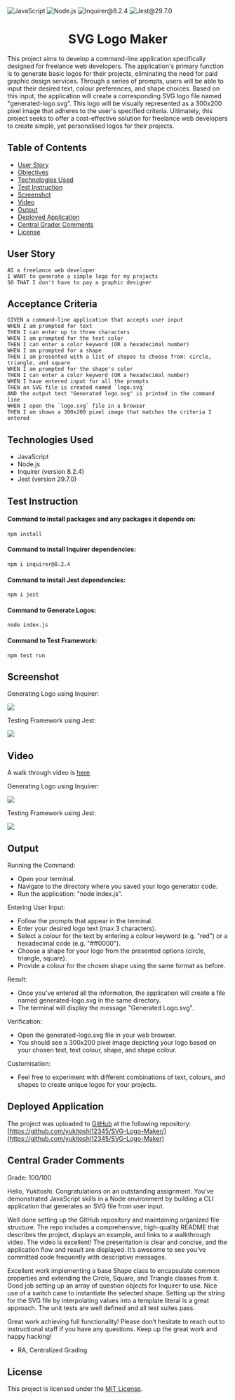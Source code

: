 ![JavaScript](https://img.shields.io/badge/JavaScript-orange) ![Node.js](https://img.shields.io/badge/Node.js-blue) ![Inquirer@8.2.4](https://img.shields.io/badge/Inquirer@8.2.4-green) ![Jest@29.7.0](https://img.shields.io/badge/Jest@29.7.0-red)

<h1 align = "center"> SVG Logo Maker </h1>
This project aims to develop a command-line application specifically designed for freelance web developers. The application's primary function is to generate basic logos for their projects, eliminating the need for paid graphic design services. Through a series of prompts, users will be able to input their desired text, colour preferences, and shape choices. Based on this input, the application will create a corresponding SVG logo file named "generated-logo.svg". This logo will be visually represented as a 300x200 pixel image that adheres to the user's specified criteria. Ultimately, this project seeks to offer a cost-effective solution for freelance web developers to create simple, yet personalised logos for their projects.

## Table of Contents

- [User Story](#user-story)
- [Objectives](#objectives)
- [Technologies Used](#technologies-used)
- [Test Instruction](#test-instruction)
- [Screenshot](#screenshot)
- [Video](#video)
- [Output](#output)
- [Deployed Application](#deployed-application)
- [Central Grader Comments](#central-grader-comments)
- [License](#license)

## User Story

```
AS a freelance web developer
I WANT to generate a simple logo for my projects
SO THAT I don't have to pay a graphic designer
```

## Acceptance Criteria

```
GIVEN a command-line application that accepts user input
WHEN I am prompted for text
THEN I can enter up to three characters
WHEN I am prompted for the text color
THEN I can enter a color keyword (OR a hexadecimal number)
WHEN I am prompted for a shape
THEN I am presented with a list of shapes to choose from: circle, triangle, and square
WHEN I am prompted for the shape's color
THEN I can enter a color keyword (OR a hexadecimal number)
WHEN I have entered input for all the prompts
THEN an SVG file is created named `logo.svg`
AND the output text "Generated logo.svg" is printed in the command line
WHEN I open the `logo.svg` file in a browser
THEN I am shown a 300x200 pixel image that matches the criteria I entered
```

## Technologies Used

- JavaScript
- Node.js
- Inquirer (version 8.2.4)
- Jest (version 29.7.0)

## Test Instruction

#### Command to install packages and any packages it depends on:

`npm install`

#### Command to install Inquirer dependencies:

`npm i inquirer@8.2.4`

#### Command to install Jest dependencies:

`npm i jest`

#### Command to Generate Logos:

`node index.js`

#### Command to Test Framework:

`npm test run`

## Screenshot

Generating Logo using Inquirer:

![](./assets/images/screenshot.png)

Testing Framework using Jest:

![](./assets/images/testing-jest.png)

## Video

A walk through video is [here](https://www.youtube.com/watch?v=4rrexRqA8f0).

Generating Logo using Inquirer:

![](./assets/videos/screenrecord.gif)

Testing Framework using Jest:

![](./assets/videos/testing-jest.gif)

## Output

Running the Command:

- Open your terminal.
- Navigate to the directory where you saved your logo generator code.
- Run the application: "node index.js".

Entering User Input:

- Follow the prompts that appear in the terminal.
- Enter your desired logo text (max 3 characters).
- Select a colour for the text by entering a colour keyword (e.g. "red") or a hexadecimal code (e.g. "#ff0000").
- Choose a shape for your logo from the presented options (circle, triangle, square).
- Provide a colour for the chosen shape using the same format as before.

Result:

- Once you've entered all the information, the application will create a file named generated-logo.svg in the same directory.
- The terminal will display the message "Generated Logo.svg".

Verification:

- Open the generated-logo.svg file in your web browser.
- You should see a 300x200 pixel image depicting your logo based on your chosen text, text colour, shape, and shape colour.

Customisation:

- Feel free to experiment with different combinations of text, colours, and shapes to create unique logos for your projects.

## Deployed Application

The project was uploaded to [GitHub](https://github.com/) at the following repository:
[https://github.com/yukitoshi12345/SVG-Logo-Maker/](https://github.com/yukitoshi12345/SVG-Logo-Maker)

## Central Grader Comments

Grade: 100/100

Hello, Yukitoshi. Congratulations on an outstanding assignment. You’ve demonstrated JavaScript skills in a Node environment by building a CLI application that generates an SVG file from user input.

Well done setting up the GitHub repository and maintaining organized file structure. The repo includes a comprehensive, high-quality README that describes the project, displays an example, and links to a walkthrough video. The video is excellent! The presentation is clear and concise, and the application flow and result are displayed. It’s awesome to see you’ve committed code frequently with descriptive messages.

Excellent work implementing a base Shape class to encapsulate common properties and extending the Circle, Square, and Triangle classes from it. Good job setting up an array of question objects for Inquirer to use. Nice use of a switch case to instantiate the selected shape. Setting up the string for the SVG file by interpolating values into a template literal is a great approach. The unit tests are well defined and all test suites pass.

Great work achieving full functionality! Please don’t hesitate to reach out to instructional staff if you have any questions. Keep up the great work and happy hacking!

- RA, Centralized Grading

## License

This project is licensed under the [MIT License](https://github.com/Yukitoshi12345/SVG-Logo-Maker/blob/main/LICENSE).
